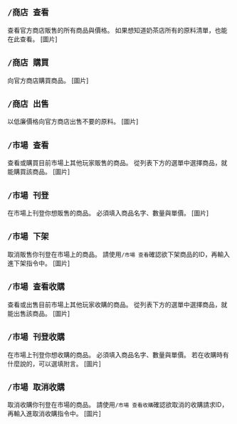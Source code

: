 ## `/商店 查看`
查看官方商店販售的所有商品與價格。
如果想知道奶茶店所有的原料清單，也能在此查看。
[圖片]

## `/商店 購買`
向官方商店購買商品。
[圖片]

## `/商店 出售`
以低廉價格向官方商店出售不要的原料。
[圖片]

## `/市場 查看`
查看或購買目前市場上其他玩家販售的商品。
從列表下方的選單中選擇商品，就能購買該商品。
[圖片]

## `/市場 刊登`
在市場上刊登你想販售的商品。
必須填入商品名字、數量與單價。
[圖片]

## `/市場 下架`
取消販售你刊登在市場上的商品。
請使用`/市場 查看`確認欲下架商品的ID，再輸入進下架指令中。
[圖片]

## `/市場 查看收購`
查看或出售目前市場上其他玩家收購的商品。
從列表下方的選單中選擇商品，就能出售該商品。
[圖片]

## `/市場 刊登收購`
在市場上刊登你想收購的商品。
必須填入商品名字、數量與單價。
若在收購時有什麼說的，可以選填附言。
[圖片]

## `/市場 取消收購`
取消收購你刊登在市場的商品。
請使用`/市場 查看收購`確認欲取消的收購請求ID，再輸入進取消收購指令中。
[圖片]